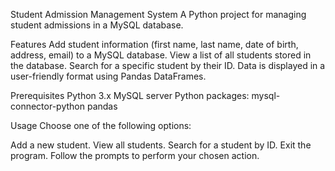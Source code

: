 Student Admission Management System
A Python project for managing student admissions in a MySQL database.

Features
Add student information (first name, last name, date of birth, address, email) to a MySQL database.
View a list of all students stored in the database.
Search for a specific student by their ID.
Data is displayed in a user-friendly format using Pandas DataFrames.

Prerequisites
Python 3.x
MySQL server
Python packages:
mysql-connector-python
pandas

Usage
Choose one of the following options:

Add a new student.
View all students.
Search for a student by ID.
Exit the program.
Follow the prompts to perform your chosen action.
